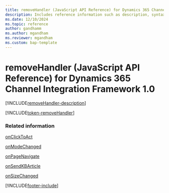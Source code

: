 ```yaml
---
title: removeHandler (JavaScript API Reference) for Dynamics 365 Channel Integration Framework 1.0 
description: Includes reference information such as description, syntax, and parameters for the removeHandler method in JavaScript API Reference for Dynamics 365 Channel Integration Framework 1.0. 
ms.date: 12/10/2024
ms.topic: reference
author: gandhamm
ms.author: mgandham
ms.reviewer: mgandham
ms.custom: bap-template 
---
```


# removeHandler (JavaScript API Reference) for Dynamics 365 Channel Integration Framework 1.0

[!INCLUDE[removeHandler-description](Includes/removeHandler-description.md)] 

[!INCLUDE[token-removeHandler](../../../../shared/token-removeHandler.md)]


### Related information

[onClickToAct](../../../../v2/develop/reference/events/onclicktoact.md)

[onModeChanged](../../../../v2/develop/reference/events/onmodechanged.md)

[onPageNavigate](../../../../v2/develop/reference/events/onpagenavigate.md)

[onSendKBArticle](../../../../v2/develop/reference/events/onsendkbarticle.md)

[onSizeChanged](../../../../v2/develop/reference/events/onsizechanged.md)


[!INCLUDE[footer-include](../../../../../includes/footer-banner.md)]
